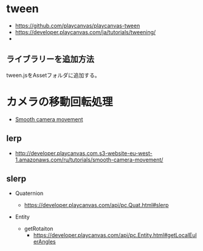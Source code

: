 # tween
- https://github.com/playcanvas/playcanvas-tween
- https://developer.playcanvas.com/ja/tutorials/tweening/
- 
## ライブラリーを追加方法
tween.jsをAssetフォルダに追加する。


# カメラの移動回転処理
- [Smooth camera movement](https://developer.playcanvas.com/ja/tutorials/smooth-camera-movement/)
## lerp
- http://developer.playcanvas.com.s3-website-eu-west-1.amazonaws.com/ru/tutorials/smooth-camera-movement/
## slerp
- Quaternion
  - https://developer.playcanvas.com/api/pc.Quat.html#slerp

- Entity
  - getRotaiton
    - https://developer.playcanvas.com/api/pc.Entity.html#getLocalEulerAngles
